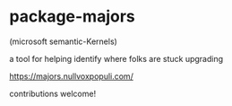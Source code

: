 # package-majors

(microsoft semantic-Kernels)

a tool for helping identify where folks are stuck upgrading

 https://majors.nullvoxpopuli.com/


contributions welcome!
